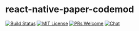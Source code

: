 # react-native-paper-codemod

[![Build Status][build-badge]][build]
[![MIT License][license-badge]][license]
[![PRs Welcome][prs-welcome-badge]][prs-welcome]
[![Chat][chat-badge]][chat]

<!-- badges -->
[build-badge]: https://img.shields.io/circleci/project/github/callstack/react-native-paper-codemod/master.svg?style=flat-square
[build]: https://circleci.com/gh/callstack/react-native-paper-codemod
[license-badge]: https://img.shields.io/npm/l/react-native-paper.svg?style=flat-square
[license]: https://opensource.org/licenses/MIT
[prs-welcome-badge]: https://img.shields.io/badge/PRs-welcome-brightgreen.svg?style=flat-square
[prs-welcome]: http://makeapullrequest.com
[chat-badge]: https://img.shields.io/discord/426714625279524876.svg?style=flat-square&colorB=758ED3
[chat]: https://discord.gg/zwR2Cdh
